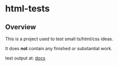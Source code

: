 # html-tests

## Overview

This is a project used to test small ts/html/css ideas.

It does **not** contain any finished or substantial work.

test output at: [docs](https://raduw.github.io/html-tests/docs/)
